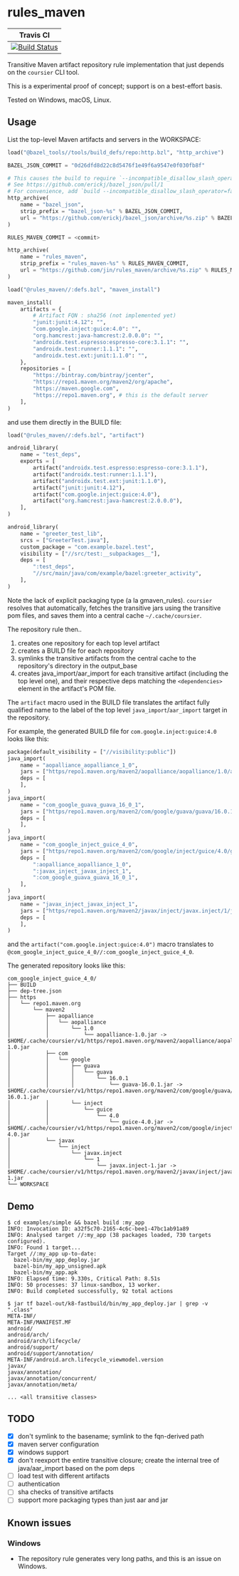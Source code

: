 # rules_maven

| Travis CI                                                                                                         |
| -----                                                                                                             |
| [![Build Status](https://travis-ci.org/jin/rules_maven.svg?branch=master)](https://travis-ci.org/jin/rules_maven) |

Transitive Maven artifact repository rule implementation that just depends on
the `coursier` CLI tool.

This is a experimental proof of concept; support is on a best-effort basis.

Tested on Windows, macOS, Linux. 

## Usage

List the top-level Maven artifacts and servers in the WORKSPACE:

```python
load("@bazel_tools//tools/build_defs/repo:http.bzl", "http_archive")

BAZEL_JSON_COMMIT = "0d26dfd8d22c8d5476f1e49f6a9547e0f030fb8f"

# This causes the build to require `--incompatible_disallow_slash_operator=false`.
# See https://github.com/erickj/bazel_json/pull/1
# For convenience, add `build --incompatible_disallow_slash_operator=false` to your .bazelrc.
http_archive(
    name = "bazel_json",
    strip_prefix = "bazel_json-%s" % BAZEL_JSON_COMMIT,
    url = "https://github.com/erickj/bazel_json/archive/%s.zip" % BAZEL_JSON_COMMIT,
)

RULES_MAVEN_COMMIT = <commit>

http_archive(
    name = "rules_maven",
    strip_prefix = "rules_maven-%s" % RULES_MAVEN_COMMIT,
    url = "https://github.com/jin/rules_maven/archive/%s.zip" % RULES_MAVEN_COMMIT,
)

load("@rules_maven//:defs.bzl", "maven_install")

maven_install(
    artifacts = {
        # Artifact FQN : sha256 (not implemented yet)
        "junit:junit:4.12": "",
        "com.google.inject:guice:4.0": "",
        "org.hamcrest:java-hamcrest:2.0.0.0": "",
        "androidx.test.espresso:espresso-core:3.1.1": "",
        "androidx.test:runner:1.1.1": "",
        "androidx.test.ext:junit:1.1.0": "",
    },
    repositories = [
        "https://bintray.com/bintray/jcenter",
        "https://repo1.maven.org/maven2/org/apache",
        "https://maven.google.com",
        "https://repo1.maven.org", # this is the default server
    ],
)
```

and use them directly in the BUILD file:

```python
load("@rules_maven//:defs.bzl", "artifact")

android_library(
    name = "test_deps",
    exports = [
        artifact("androidx.test.espresso:espresso-core:3.1.1"),
        artifact("androidx.test:runner:1.1.1"),
        artifact("androidx.test.ext:junit:1.1.0"),
        artifact("junit:junit:4.12"),
        artifact("com.google.inject:guice:4.0"),
        artifact("org.hamcrest:java-hamcrest:2.0.0.0"),
    ],
)

android_library(
    name = "greeter_test_lib",
    srcs = ["GreeterTest.java"],
    custom_package = "com.example.bazel.test",
    visibility = ["//src/test:__subpackages__"],
    deps = [
        ":test_deps",
        "//src/main/java/com/example/bazel:greeter_activity",
    ],
)
```

Note the lack of explicit packaging type (a la gmaven_rules). `coursier`
resolves that automatically, fetches the transitive jars using the transitive
pom files, and saves them into a central cache `~/.cache/coursier`.

The repository rule then..

1. creates one repository for each top level artifact
1. creates a BUILD file for each repository
1. symlinks the transitive artifacts from the central cache to the repository's
   directory in the output_base
1. creates java_import/aar_import for each transitive artifact (including the
   top level one), and their respective deps matching the `<dependencies>`
   element in the artifact's POM file.

The `artifact` macro used in the BUILD file translates the artifact fully
qualified name to the label of the top level `java_import`/`aar_import` target
in the repository.

For example, the generated BUILD file for `com.google.inject:guice:4.0` looks like this:

```python
package(default_visibility = ["//visibility:public"])
java_import(
	name = "aopalliance_aopalliance_1_0",
	jars = ["https/repo1.maven.org/maven2/aopalliance/aopalliance/1.0/aopalliance-1.0.jar"],
	deps = [
	],
)
java_import(
	name = "com_google_guava_guava_16_0_1",
	jars = ["https/repo1.maven.org/maven2/com/google/guava/guava/16.0.1/guava-16.0.1.jar"],
	deps = [
	],
)
java_import(
	name = "com_google_inject_guice_4_0",
	jars = ["https/repo1.maven.org/maven2/com/google/inject/guice/4.0/guice-4.0.jar"],
	deps = [
		":aopalliance_aopalliance_1_0",
		":javax_inject_javax_inject_1",
		":com_google_guava_guava_16_0_1",
	],
)
java_import(
	name = "javax_inject_javax_inject_1",
	jars = ["https/repo1.maven.org/maven2/javax/inject/javax.inject/1/javax.inject-1.jar"],
	deps = [
	],
)
```

and the `artifact("com.google.inject:guice:4.0")` macro translates to
`@com_google_inject_guice_4_0//:com_google_inject_guice_4_0`.

The generated repository looks like this:

```
com_google_inject_guice_4_0/
├── BUILD
├── dep-tree.json
├── https
│   └── repo1.maven.org
│       └── maven2
│           ├── aopalliance
│           │   └── aopalliance
│           │       └── 1.0
│           │           └── aopalliance-1.0.jar -> $HOME/.cache/coursier/v1/https/repo1.maven.org/maven2/aopalliance/aopalliance/1.0/aopalliance-1.0.jar
│           ├── com
│           │   └── google
│           │       ├── guava
│           │       │   └── guava
│           │       │       └── 16.0.1
│           │       │           └── guava-16.0.1.jar -> $HOME/.cache/coursier/v1/https/repo1.maven.org/maven2/com/google/guava/guava/16.0.1/guava-16.0.1.jar
│           │       └── inject
│           │           └── guice
│           │               └── 4.0
│           │                   └── guice-4.0.jar -> $HOME/.cache/coursier/v1/https/repo1.maven.org/maven2/com/google/inject/guice/4.0/guice-4.0.jar
│           └── javax
│               └── inject
│                   └── javax.inject
│                       └── 1
│                           └── javax.inject-1.jar -> $HOME/.cache/coursier/v1/https/repo1.maven.org/maven2/javax/inject/javax.inject/1/javax.inject-1.jar
└── WORKSPACE
```

## Demo

```shell
$ cd examples/simple && bazel build :my_app
INFO: Invocation ID: a32f5c70-2165-4c6c-bee1-47bc1ab91a89
INFO: Analysed target //:my_app (38 packages loaded, 730 targets configured).
INFO: Found 1 target...
Target //:my_app up-to-date:
  bazel-bin/my_app_deploy.jar
  bazel-bin/my_app_unsigned.apk
  bazel-bin/my_app.apk
INFO: Elapsed time: 9.330s, Critical Path: 8.51s
INFO: 50 processes: 37 linux-sandbox, 13 worker.
INFO: Build completed successfully, 92 total actions

$ jar tf bazel-out/k8-fastbuild/bin/my_app_deploy.jar | grep -v ".class"
META-INF/
META-INF/MANIFEST.MF
android/
android/arch/
android/arch/lifecycle/
android/support/
android/support/annotation/
META-INF/android.arch.lifecycle_viewmodel.version
javax/
javax/annotation/
javax/annotation/concurrent/
javax/annotation/meta/

... <all transitive classes>
```

## TODO

- [x] don't symlink to the basename; symlink to the fqn-derived path
- [x] maven server configuration
- [x] windows support
- [x] don't reexport the entire transitive closure; create the internal tree of java/aar_import based on the pom deps
- [ ] load test with different artifacts
- [ ] authentication
- [ ] sha checks of transitive artifacts
- [ ] support more packaging types than just aar and jar

## Known issues

### Windows

- The repository rule generates very long paths, and this is an issue on Windows.
